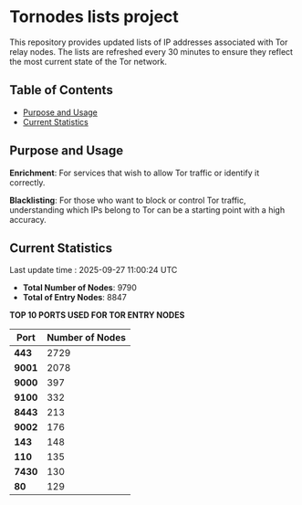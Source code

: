 # Tornodes lists project

This repository provides updated lists of IP addresses associated with Tor relay nodes. The lists are refreshed every 30 minutes to ensure they reflect the most current state of the Tor network.

## Table of Contents

- [Purpose and Usage](#purpose-and-usage)
- [Current Statistics](#current-statistics)


## Purpose and Usage

**Enrichment**: For services that wish to allow Tor traffic or identify it correctly.

**Blacklisting**: For those who want to block or control Tor traffic, understanding which IPs belong to Tor can be a starting point with a high accuracy.

## Current Statistics

Last update time : 2025-09-27 11:00:24 UTC

- **Total Number of Nodes**: 9790
- **Total of Entry Nodes**: 8847

**TOP 10 PORTS USED FOR TOR ENTRY NODES**

| **Port** | **Number of Nodes** |
|------|-----------------|
| **443**   | 2729  |
| **9001**   | 2078  |
| **9000**   | 397  |
| **9100**   | 332  |
| **8443**   | 213  |
| **9002**   | 176  |
| **143**   | 148  |
| **110**   | 135  |
| **7430**   | 130  |
| **80**   | 129  |

